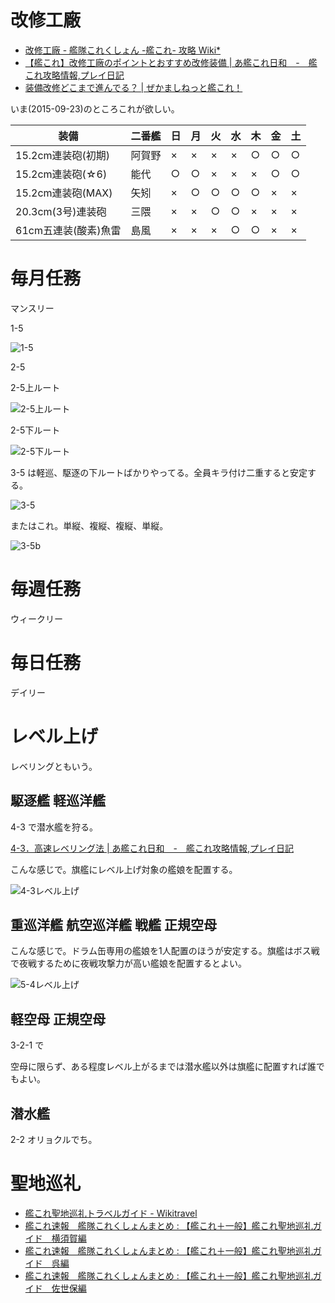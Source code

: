 # 改修工廠

* [改修工廠 - 艦隊これくしょん -艦これ- 攻略 Wiki*](http://wikiwiki.jp/kancolle/?%B2%FE%BD%A4%B9%A9%BE%B3 "改修工廠 - 艦隊これくしょん -艦これ- 攻略 Wiki*")
* [【艦これ】改修工廠のポイントとおすすめ改修装備 | あ艦これ日和　-　艦これ攻略情報,プレイ日記](http://akankorebiyori.blog.fc2.com/blog-entry-105.html "【艦これ】改修工廠のポイントとおすすめ改修装備 | あ艦これ日和　-　艦これ攻略情報,プレイ日記")
* [装備改修どこまで進んでる？ | ぜかましねっと艦これ！](http://zekamashi.net/kancolle-zakki/kaisyuu-sinntyoku/ "装備改修どこまで進んでる？ | ぜかましねっと艦これ！")

いま(2015-09-23)のところこれが欲しい。

|装備|二番艦|日|月|火|水|木|金|土|
|---|---|---|---|---|---|---|---|---|
|15.2cm連装砲(初期)|阿賀野|×|×|×|×|○|○|○|
|15.2cm連装砲(☆6)|能代|○|○|×|×|×|○|○|
|15.2cm連装砲(MAX)|矢矧|×|○|○|○|○|×|×|
|20.3cm(3号)連装砲|三隈|×|×|○|○|×|×|×|
|61cm五連装(酸素)魚雷|島風|×|×|×|○|○|×|×|

# 毎月任務

マンスリー

1-5

![1-5](https://github.com/miwarin/note/blob/master/miwarin/images/kancolle/1-5.png)

2-5

2-5上ルート

![2-5上ルート](https://github.com/miwarin/note/blob/master/miwarin/images/kancolle/2-5top-route.png) 

2-5下ルート

![2-5下ルート](https://github.com/miwarin/note/blob/master/miwarin/images/kancolle/2-5bottom-route.png)

3-5 は軽巡、駆逐の下ルートばかりやってる。全員キラ付け二重すると安定する。

![3-5](https://github.com/miwarin/note/blob/master/miwarin/images/kancolle/3-5.png)

またはこれ。単縦、複縦、複縦、単縦。

![3-5b](https://github.com/miwarin/note/blob/master/miwarin/images/kancolle/3-5b.png)

# 毎週任務

ウィークリー

# 毎日任務

デイリー

# レベル上げ

レベリングともいう。

## 駆逐艦 軽巡洋艦

4-3 で潜水艦を狩る。

[4-3．高速レベリング法 | あ艦これ日和　-　艦これ攻略情報,プレイ日記](http://akankorebiyori.blog.fc2.com/blog-category-37.html "4-3．高速レベリング法 | あ艦これ日和　-　艦これ攻略情報,プレイ日記")

こんな感じで。旗艦にレベル上げ対象の艦娘を配置する。

![4-3レベル上げ](https://github.com/miwarin/note/blob/master/miwarin/images/kancolle/4-3.png)

## 重巡洋艦 航空巡洋艦 戦艦 正規空母

こんな感じで。ドラム缶専用の艦娘を1人配置のほうが安定する。旗艦はボス戦で夜戦するために夜戦攻撃力が高い艦娘を配置するとよい。

![5-4レベル上げ](https://github.com/miwarin/note/blob/master/miwarin/images/kancolle/5-4.png)

## 軽空母 正規空母

3-2-1 で

空母に限らず、ある程度レベル上がるまでは潜水艦以外は旗艦に配置すれば誰でもよい。

## 潜水艦

2-2 オリョクルでち。

# 聖地巡礼

*  [艦これ聖地巡礼トラベルガイド - Wikitravel](http://wikitravel.org/ja/%E8%89%A6%E3%81%93%E3%82%8C%E8%81%96%E5%9C%B0%E5%B7%A1%E7%A4%BC%E3%83%88%E3%83%A9%E3%83%99%E3%83%AB%E3%82%AC%E3%82%A4%E3%83%89)
*  [艦これ速報　艦隊これくしょんまとめ : 【艦これ＋一般】艦これ聖地巡礼ガイド　横須賀編](http://kancolle.doorblog.jp/archives/38015505.html)
*  [艦これ速報　艦隊これくしょんまとめ : 【艦これ＋一般】艦これ聖地巡礼ガイド　呉編](http://kancolle.doorblog.jp/archives/38075912.html)
*  [艦これ速報　艦隊これくしょんまとめ : 【艦これ＋一般】艦これ聖地巡礼ガイド　佐世保編](http://kancolle.doorblog.jp/archives/38210457.html)
